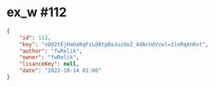 
# ex_w #112
                
```JSON
{
    "id": 112,
    "key": "vQ@2tEjHaUaKqFzL@8tpBaJuzUoZ_4dAcUdVzwl=1lnRqXnKxt",
    "author": "fwRelik",
    "owner": "fwRelik",
    "lisanceKey": null,
    "date": "2022-10-14 01:00"
}
```
